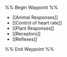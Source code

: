%% Begin Waypoint %%
- [[Animal Responses]]
- [[Control of heart rate]]
- [[Plant Responses]]
- [[Receptors]]
- [[Reflexes]]

%% End Waypoint %%

